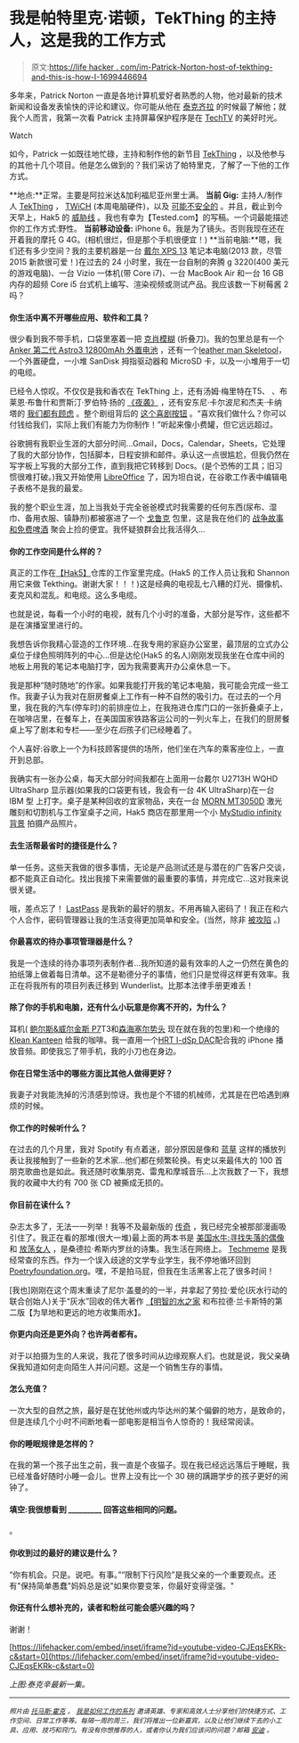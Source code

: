 # 我是帕特里克·诺顿，TekThing 的主持人，这是我的工作方式

> 原文:[https://life hacker . com/im-Patrick-Norton-host-of-tekthing-and-this-is-how-I-1699446694](https://lifehacker.com/im-patrick-norton-host-of-tekthing-and-this-is-how-i-1699446694)

多年来，Patrick Norton 一直是各地计算机爱好者熟悉的人物，他对最新的技术新闻和设备发表愉快的评论和建议。你可能从他在 [泰克齐拉](https://revision3.com/shows/tekzilla) 的时候最了解他；就我个人而言，我第一次看 Patrick 主持屏幕保护程序是在 [TechTV](http://en.wikipedia.org/wiki/TechTV) 的美好时光。

Watch

如今，Patrick 一如既往地忙碌，主持和制作他的新节目 [TekThing](http://www.tekthing.com/) ，以及他参与的其他十几个项目。他是怎么做到的？我们采访了帕特里克，了解了一下他的工作方式。

**地点:**正常。主要是阿拉米达&加利福尼亚州里士满。
**当前 Gig:** 主持人/制作人 [TekThing](http://www.tekthing.com/) ， [TWiCH](http://twit.tv/show/this-week-in-computer-hardware) (本周电脑硬件)，以及 [可能不安全的](https://www.youtube.com/channel/UCyvRzvYxTv1Zz0x--GN_Z7w) 。并且，截止到今天早上，Hak5 的 [威胁线](http://threatwire.net) 。我也有幸为【Tested.com】的写稿。一个词最能描述你的工作方式:野性。
**当前移动设备:** iPhone 6。我是为了镜头。否则我现在还在开着我的摩托 G 4G。(相机很烂，但是那个手机很便宜！)
**当前电脑:**嗯，我们还有多少空间？我的主要机器是一台 [戴尔 XPS 13](http://gizmodo.com/dell-xps-13-review-2015-the-windows-laptop-to-beat-1681976712) 笔记本电脑(2013 款，尽管 2015 新款很可爱！)在过去的 24 小时里，我在一台自制的奔腾 g 3220(400 美元的游戏电脑)、一台 Vizio 一体机(带 Core i7)、一台 MacBook Air 和一台 16 GB 内存的超频 Core i5 台式机上编写、渲染视频或测试产品。我应该数一下树莓酱 2 吗？

#### 你生活中离不开哪些应用、软件和工具？

很少看到我不带手机，口袋里塞着一把 [克肖模糊](http://www.amazon.com/Kershaw-Onion-Folding-Knife-Speed/dp/B008XOX5E8?asc_campaign=InlineText&asc_refurl=https://lifehacker.com/im-patrick-norton-host-of-tekthing-and-this-is-how-i-1699446694&asc_source=&tag=kinjalifehackerlink-20) (折叠刀)。我的包里总是有一个 [Anker 第二代 Astro3 12800mAh 外置电池](http://lifehacker.com/five-best-external-battery-packs-509802431) ，还有一个[leather man Skeletool](http://lifehacker.com/five-best-multitools-512033104)，一个外置硬盘，一小堆 SanDisk 拇指驱动器和 MicroSD 卡，以及一小堆用于一切的电缆。

已经令人惊叹。不仅仅是我和香农在 TekThing 上，还有汤姆·梅里特在T5、 、布莱恩·布鲁什和贾斯汀·罗伯特·扬的 [《夜袭》](http://nightattack.tv/) ，还有安东尼·卡尔波尼和杰夫·卡纳塔的 [我们都有顾虑](http://www.wehaveconcerns.com/) 。整个剧组背后的 [这个喜剧按钮](http://www.thecomedybutton.com/) 。“喜欢我们做什么？你可以付钱给我们，实际上我们有能力为你制作！”听起来像小费罐，但它远远超过。

谷歌拥有我职业生涯的大部分时间...Gmail，Docs，Calendar，Sheets，它处理了我的大部分协作，包括脚本，日程安排和邮件。承认这一点很尴尬，但我仍然在写字板上写我的大部分工作，直到我把它转移到 Docs。(是个恐怖的工具；旧习惯很难打破。)我又开始使用 [LibreOffice](https://www.libreoffice.org/) 了，因为坦白说，在谷歌工作表中编辑电子表格不是我的最爱。

我的整个职业生涯，加上当我处于完全爸爸模式时我需要的任何东西(尿布、湿巾、备用衣服、镇静剂)都被塞进了一个 [戈鲁克](http://www.goruck.com/) 包里，这是我在他们的 [战争故事和免费啤酒](http://www.goruck.com/war-stories-and-free-beer/c/39) 聚会上捡的便宜。我怀疑狼群会比我活得久...

#### 你的工作空间是什么样的？

真正的工作在[【Hak5】](http://hak5.org/)仓库的工作室里完成。(Hak5 的工作人员让我和 Shannon 用它来做 Tekthing。谢谢大家！！！)这是经典的电视乱七八糟的灯光、摄像机、麦克风和混乱。和电缆。这么多电缆。

也就是说，每看一个小时的电视，就有几个小时的准备，大部分是写作，这些都不是在演播室里进行的。

我想告诉你我精心营造的工作环境...在我专用的家庭办公室里，最顶层的立式办公桌位于绿色照明阵列的中心...但是达伦(Hak5 的名人)刚刚发现我坐在仓库中间的地板上用我的笔记本电脑打字，因为我需要离开办公桌休息一下。

我是那种“随时随地”的作家。如果我能打开我的笔记本电脑，我可能会完成一些工作。我妻子认为我对在厨房餐桌上工作有一种不自然的吸引力。在过去的一个月里，我在我的汽车(停车时)的前排座位上，在我拖进仓库门口的一张折叠桌子上，在咖啡店里，在餐车上，在美国国家铁路客运公司的一列火车上，在我们的厨房餐桌上写了剧本和专栏——至少在*后*孩子们已经睡着了。

个人喜好:谷歌上一个为科技顾客提供的场所，他们坐在汽车的乘客座位上，一直开到总部。

我确实有一张办公桌，每天大部分时间我都在上面用一台戴尔 U2713H WQHD UltraSharp 显示器(如果我的口袋更有钱，我会有一台 4K UltraSharp)在一台 IBM 型 上打字。桌子是某种回收的宜家物品，夹在一台 [MORN MT3050D](http://www.morntechusa.com/50w-co2-laser-machine-engraver-cutter.html) 激光雕刻和切割机与工作室桌子之间，Hak5 商店在那里用一个小 [MyStudio infinity 背景](http://www.amazon.com/MyStudio-Professional-Tabletop-Continuous-Photography/dp/B0015450T6?asc_campaign=InlineText&asc_refurl=https://lifehacker.com/im-patrick-norton-host-of-tekthing-and-this-is-how-i-1699446694&asc_source=&tag=kinjalifehackerlink-20) 拍摄产品照片。

#### 去生活帮最省时的捷径是什么？

单一任务。这些天我做的很多事情，无论是产品测试还是与潜在的广告客户交谈，都不能真正自动化。找出我接下来需要做的最重要的事情，并完成它...这对我来说很关键。

哦，差点忘了！ [LastPass](https://lastpass.com/) 是我新的最好的朋友。不用再输入密码了！我正在和六个人合作，密码管理器让我的生活变得更加简单和安全。(当然，除非 [被攻陷](http://lifehacker.com/is-lastpass-secure-what-happens-if-it-gets-hacked-1555511389) 。)

#### 你最喜欢的待办事项管理器是什么？

我是一个连续的待办事项列表制作者...我所知道的最有效率的人之一仍然在黄色的拍纸簿上做着每日清单。这不是勒德分子的事情，他们只是觉得这样更有效率。我正在将我所有的项目列表迁移到 Wunderlist。比那本法律手册更难丢！

#### 除了你的手机和电脑，还有什么小玩意是你离不开的，为什么？

耳机( [鲍尔斯&威尔金斯 P7](http://www.bowers-wilkins.com/Headphones/Headphones/Headphones/P7.html)T3和[森海塞尔势头](http://en-us.sennheiser.com/over-ear-headphone-momentum-stereo) 现在就在我的包里)和一个绝缘的 [Klean Kanteen](http://www.kleankanteen.com/) 给我的咖啡。我一直用一个[HRT I-dSp DAC](http://www.hirestech.com/product/?pid=1681)配合我的 iPhone 播放音频。即使我忘了带手机，我的小刀也在身边。

#### 你在日常生活中的哪些方面比其他人做得更好？

我妻子对我能洗掉的污渍感到惊讶。我也是个不错的机械师，尤其是在巴哈遇到麻烦的时候。

#### 你工作的时候听什么？

在过去的几个月里，我对 Spotify 有点着迷，部分原因是像和 [蓝草](https://play.spotify.com/user/spotify/playlist/18N4nxS3fhMv7Je7dk9cw4) 这样的播放列表让我接触到了一些新的艺术家...他们都在频繁轮换。有史以来最伟大的 100 首朋克歌曲也是如此。我还随时收集朋克、雷鬼和摩城音乐...上次我数了一下，我想我的收藏中大约有 700 张 CD 被撕成无损的。

#### 你目前在读什么？

杂志太多了，无法一一列举！我等不及最新版的 [传奇](https://imagecomics.com/comics/series/saga) ，我已经完全被那部漫画吸引住了。我正在看的那堆(很大一堆)最上面的两本书是 [美国水牛:寻找失落的偶像](https://www.amazon.com/dp/0385521693?asc_campaign=InlineText&asc_refurl=https://lifehacker.com/im-patrick-norton-host-of-tekthing-and-this-is-how-i-1699446694&asc_source=&linkCode=ogi&psc=1&smid=ATVPDKIKX0DER&tag=kinjalifehackerlink-20&th=1) 和 [放荡女人](http://www.amazon.com/Loose-Woman-Poems-Sandra-Cisneros/dp/0679755276?asc_campaign=InlineText&asc_refurl=https://lifehacker.com/im-patrick-norton-host-of-tekthing-and-this-is-how-i-1699446694&asc_source=&tag=kinjalifehackerlink-20) ，是桑德拉·希斯内罗丝的诗集。我生活在网络上。 [Techmeme](https://www.techmeme.com/) 是我经常查的东西。作为一个误入歧途的文学专业学生，我不停地循环回到[Poetryfoundation.org](http://www.poetryfoundation.org/)。嘿，不是拍马屁，但我在生活黑客上花了很多时间！

[我也]刚刚在这个周末重读了尼尔·盖曼的的一半，并拿起了劳拉·爱伦(灰水行动的联合创始人)关于“灰水”回收的伟大著作 [【明智的水之家](http://www.amazon.com/The-Water-Wise-Home-Conserve-Landscape/dp/1612121691?asc_campaign=InlineText&asc_refurl=https://lifehacker.com/im-patrick-norton-host-of-tekthing-and-this-is-how-i-1699446694&asc_source=&tag=kinjalifehackerlink-20) 和布拉德·兰卡斯特的第二版【为旱地和更远的地方收集雨水】。

#### 你更内向还是更外向？也许两者都有。

对于以拍摄为生的人来说，我花了很多时间从边缘观察人们。也就是说，我父亲确保我知道如何走向陌生人并问问题。这是一个销售生存的事情。

#### 怎么充值？

一次大型的自然之旅，最好是在犹他州或内华达州的某个偏僻的地方，是致命的，但是连续几个小时不间断地看一部电影是相当令人惊奇的！我经常阅读。

#### 你的睡眠规律是怎样的？

在我的第一个孩子出生之前，我一直是个夜猫子。现在我已经远远落后于睡眠，我已经准备好随时小睡一会儿。世界上没有比一个 30 磅的蹒跚学步的孩子更好的闹钟了。

#### 填空:我很想看到 _________ 回答这些相同的问题。

。

#### 你收到过的最好的建议是什么？

“你有机会。只是。说吧。有事。”“限制下行风险”是我父亲的一个重要观点。还有"保持简单愚蠢"妈妈总是说"如果你要变笨，你最好变得坚强。"

#### 你还有什么想补充的，读者和粉丝可能会感兴趣的吗？

谢谢！

 [https://lifehacker.com/embed/inset/iframe?id=youtube-video-CJEqsEKRk-c&start=0](https://lifehacker.com/embed/inset/iframe?id=youtube-video-CJEqsEKRk-c&start=0) 

*上图:泰克辛最新一集。*

* * *

<small>*照片由*</small> [<small>*托马斯·霍克*</small>](https://www.flickr.com/photos/thomashawk/2371363468/) <small>*。*</small> [<small>*我是如何工作的系列*</small>](http://lifehacker.com/how-i-work/) <small>*邀请英雄、专家和高效人士分享他们的快捷方式、工作空间、日常工作等等。每隔一周的周三，我们将推出一位新嘉宾，以及让他们继续下去的小工具、应用、技巧和窍门。有没有你想推荐的人，或者你认为我们应该问的问题？邮箱*</small> [<small>*安迪*</small>](mailto:andy@lifehacker.com) <small>*。*</small>